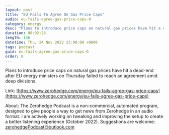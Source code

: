 ```yaml
---
layout: post
title: "EU Fails To Agree On Gas Price Caps"
audio: eu-fails-agree-gas-price-caps-0
category: energy
desc: "Plans to introduce price caps on natural gas prices have hit a dead-end after EU energy ministers on Thursday failed to reach an agreement amid deep divisions. "
duration: 00:02:26
length: 146
datetime: Thu, 24 Nov 2022 23:00:00 +0000
tags: podcast
guid: eu-fails-agree-gas-price-caps-0
order: 0
---
```

Plans to introduce price caps on natural gas prices have hit a dead-end after EU energy ministers on Thursday failed to reach an agreement amid deep divisions. 

Link: [https://www.zerohedge.com/energy/eu-fails-agree-gas-price-caps](https://www.zerohedge.com/energy/eu-fails-agree-gas-price-caps)

About: The Zerohedge Podcast is a non-commercial, automated program, designed to give people a way to get news from Zerohedge in an audio format.  I am actively working on tweaking and improving the setup to create a better listening experience (October 2022).  Suggestions are welcome: [zerohedgePodcast@outlook.com](mailto:zerohedgePodcast@outlook.com)